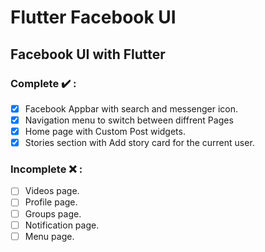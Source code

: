 # Flutter Facebook UI

## Facebook UI with Flutter

### Complete :heavy_check_mark: :

- [x] Facebook Appbar with search and messenger icon.
- [x] Navigation menu to switch between diffrent Pages
- [x] Home page with Custom Post widgets.
- [x] Stories section with Add story card for the current user.

### Incomplete :x: :

- [ ] Videos page.
- [ ] Profile page.
- [ ] Groups page.
- [ ] Notification page.
- [ ] Menu page.
